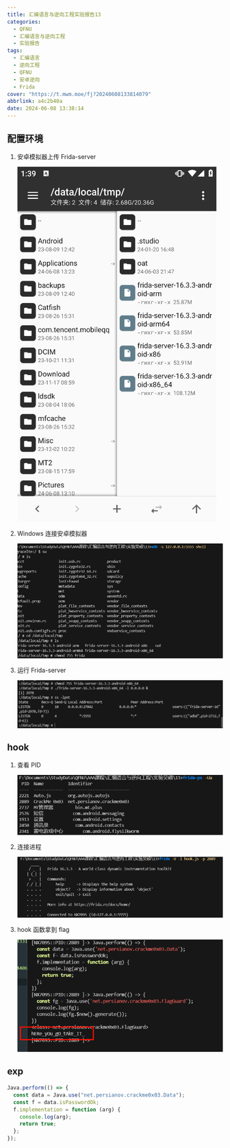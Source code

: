 ```yaml
---
title: 汇编语言与逆向工程实验报告13
categories:
  - QFNU
  - 汇编语言与逆向工程
  - 实验报告
tags:
  - 汇编语言
  - 逆向工程
  - QFNU
  - 安卓逆向
  - Frida
cover: "https://t.mwm.moe/fj?20240608133814079"
abbrlink: a4c2b40a
date: 2024-06-08 13:38:14
---
```


## 配置环境

1. 安卓模拟器上传 Frida-server

   ![image-20240608133927182](../img/Reverse-project/13/image-20240608133927182.png)

2. Windows 连接安卓模拟器

   ![image-20240608134102634](../img/Reverse-project/13/image-20240608134102634.png)

3. 运行 Frida-server

   ![image-20240608134230330](../img/Reverse-project/13/image-20240608134230330.png)

## hook

1. 查看 PID

   ![image-20240608134331148](../img/Reverse-project/13/image-20240608134331148.png)

2. 连接进程

   ![image-20240608134406589](../img/Reverse-project/13/image-20240608134406589.png)

3. hook 函数拿到 flag

   ![image-20240608134441787](../img/Reverse-project/13/image-20240608134441787.png)

## exp

```javascript
Java.perform(() => {
  const data = Java.use("net.persianov.crackme0x03.Data");
  const f = data.isPasswordOk;
  f.implementation = function (arg) {
    console.log(arg);
    return true;
  };
});
```
